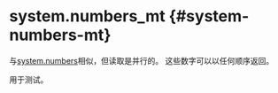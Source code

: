 # system.numbers_mt {#system-numbers-mt}

与[system.numbers](../../operations/system-tables/numbers.md)相似，但读取是并行的。 这些数字可以以任何顺序返回。

用于测试。
